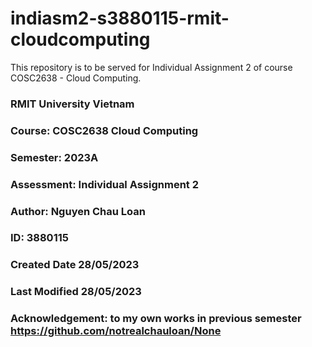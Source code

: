 # indiasm2-s3880115-rmit-cloudcomputing
This repository is to be served for Individual Assignment 2 of course COSC2638 - Cloud Computing. 

### RMIT University Vietnam
### Course: COSC2638 Cloud Computing
### Semester: 2023A
### Assessment: Individual Assignment 2
### Author: Nguyen Chau Loan
### ID: 3880115
### Created Date 28/05/2023
### Last Modified 28/05/2023
### Acknowledgement: to my own works in previous semester https://github.com/notrealchauloan/None